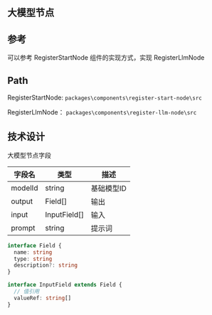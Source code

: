 ## 大模型节点

## 参考

可以参考 RegisterStartNode 组件的实现方式，实现 RegisterLlmNode

## Path

RegisterStartNode: `packages\components\register-start-node\src`

RegisterLlmNode： `packages\components\register-llm-node\src`

## 技术设计

大模型节点字段

| 字段名 | 类型 | 描述 |
| --- | --- | --- |
| modelId | string | 基础模型ID |
| output | Field[] | 输出 |
| input | InputField[] | 输入 |
| prompt | string | 提示词 |

```ts
interface Field {
  name: string
  type: string
  description?: string
}

interface InputField extends Field {
  // 值引用
  valueRef: string[]
}
```
